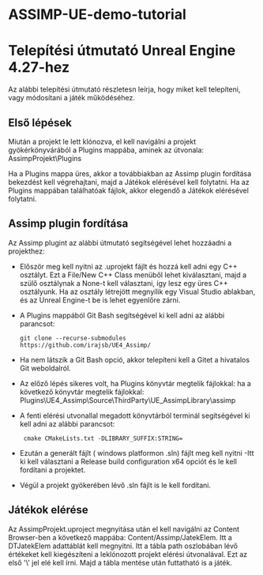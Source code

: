 # ASSIMP-UE-demo-tutorial
# Telepítési útmutató Unreal Engine 4.27-hez

Az alábbi telepítési útmutató részletesn leírja, hogy miket kell telepíteni, vagy módosítani a játék működéséhez.

## Első lépések
Miután a projekt le lett klónozva, el kell navigálni a projekt gyökérkönyvárából a Plugins mappába, aminek az útvonala:
AssimpProjekt\Plugins

Ha a Plugins mappa üres, akkor a továbbiakban az Assimp plugin fordítása bekezdést kell végrehajtani, majd a Játékok elérésével kell folytatni. Ha az Plugins mappában találhatóak fájlok, akkor elegendő a Játékok elérésével folytatni.

## Assimp plugin fordítása

Az Assimp plugint az alábbi útmutató segítségével lehet hozzáadni a projekthez:
- Először meg kell nyitni az .uprojekt fájlt és hozzá kell adni egy C++ osztályt. Ezt a File/New C++ Class menüből lehet kiválasztani, majd a szülő osztálynak a None-t kell választani, így lesz egy üres C++ osztályunk. Ha az osztály létrejött megnyílik egy Visual Studio ablakban, és az Unreal Engine-t be is lehet egyenlőre zárni.
- A Plugins mappából Git Bash segítségével ki kell adni az alábbi parancsot:

    ``` git clone --recurse-submodules https://github.com/irajsb/UE4_Assimp/ ```
- Ha nem látszik a Git Bash opció, akkor telepíteni kell a Gitet a hivatalos Git weboldalról.
- Az előző lépés sikeres volt, ha Plugins könyvtár megtelik fájlokkal: ha a következő könyvtár megtelik fájlokkal:
Plugins\UE4_Assimp\Source\ThirdParty\UE_AssimpLibrary\assimp
- A fenti elérési utvonallal megadott könyvtárból terminál segítségével ki kell adni az alábbi parancsot:

    ``` cmake CMakeLists.txt -DLIBRARY_SUFFIX:STRING=```
- Ezután a generált fájlt ( windows platformon .sln) fájlt meg kell nyitni
-Itt ki kell választani a  Release build configuration x64 opciót és le kell fordítani a projektet.
- Végül a projekt gyökerében lévő .sln fájlt is le kell fordítani.

## Játékok elérése
Az AssimpProjekt.uproject megnyitása után el kell navigálni az Content Browser-ben a következő mappába: Content/Assimp/JatekElem. Itt a DTJatekElem adattáblát kell megnyitni. Itt a tábla path oszlobában lévő értékeket kell kiegészíteni a leklónozott projekt elérési útvonalával. Ezt az első '\\' jel elé kell írni. Majd a tábla mentése után futtatható is a játék. 

  


    
